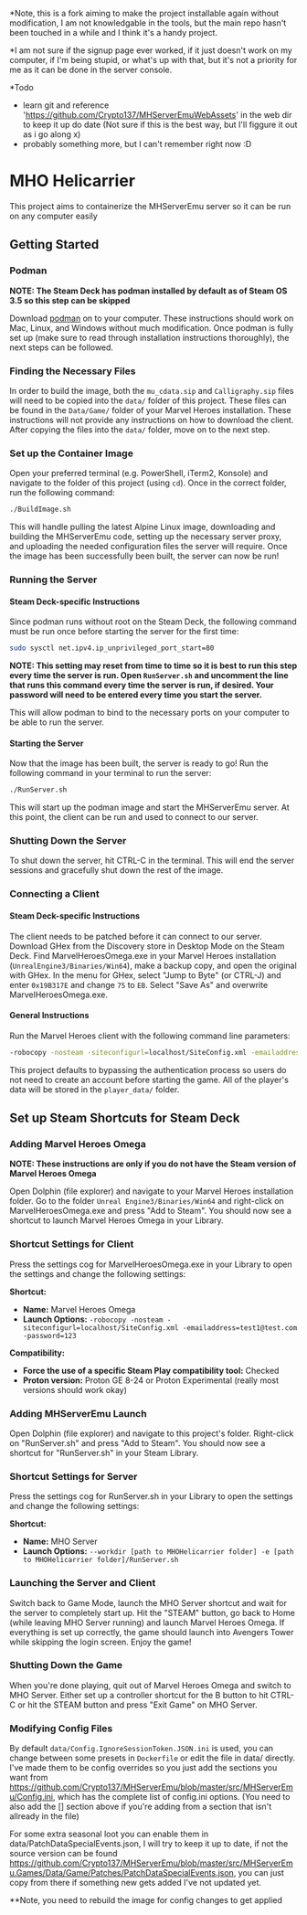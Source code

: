 *Note, this is a fork aiming to make the project installable again without modification, I am not knowledgable in  the tools, but the main repo hasn't been touched in a while and I think it's a handy project.

*I am not sure if the signup page ever worked, if it just doesn't work on my computer, if I'm being stupid, or what's up with that, but it's not a priority for me as it can be done in the server console.

*Todo 
- learn git and reference 'https://github.com/Crypto137/MHServerEmuWebAssets' in the web dir to keep it up do date (Not sure if this is the best way, but I'll figgure it out as i go along x)
- probably something more, but I can't remember right now :D

# MHO Helicarrier

This project aims to containerize the MHServerEmu server so it can be run on any computer easily

## Getting Started

### Podman

**NOTE: The Steam Deck has podman installed by default as of Steam OS 3.5 so this step can be skipped** 

Download [podman](https://podman.io) on to your computer. These instructions should work on Mac, Linux, and Windows without much modification. Once podman is
fully set up (make sure to read through installation instructions thoroughly), the next steps can be followed.

### Finding the Necessary Files

In order to build the image, both the `mu_cdata.sip` and `Calligraphy.sip` files will need to be copied into the `data/` folder of this project. These files can be found in
the `Data/Game/` folder of your Marvel Heroes installation. These instructions will not provide any instructions on how to download the client. After copying the files into the `data/`
folder, move on to the next step.

### Set up the Container Image

Open your preferred terminal (e.g. PowerShell, iTerm2, Konsole) and navigate to the folder of this project (using `cd`). Once in the correct folder, run the following command:

```bash
./BuildImage.sh
```

This will handle pulling the latest Alpine Linux image, downloading and building the MHServerEmu code, setting up the necessary server proxy, and uploading the needed
configuration files the server will require. Once the image has been successfully been built, the server can now be run!

### Running the Server

#### Steam Deck-specific Instructions

Since podman runs without root on the Steam Deck, the following command must be run once before starting the server for the first time:

```bash
sudo sysctl net.ipv4.ip_unprivileged_port_start=80
```

**NOTE: This setting may reset from time to time so it is best to run this step every time the server is run. Open `RunServer.sh` and uncomment the line that runs this command every
time the server is run, if desired. Your password will need to be entered every time you start the server.**

This will allow podman to bind to the necessary ports on your computer to be able to run the server.

#### Starting the Server

Now that the image has been built, the server is ready to go! Run the following command in your terminal to run the server:

```bash
./RunServer.sh
```

This will start up the podman image and start the MHServerEmu server. At this point, the client can be run and used to connect to our server.

### Shutting Down the Server

To shut down the server, hit CTRL-C in the terminal. This will end the server sessions and gracefully shut down the rest of the image.

### Connecting a Client

#### Steam Deck-specific Instructions

The client needs to be patched before it can connect to our server. Download GHex from the Discovery store in Desktop Mode on the Steam Deck. Find
MarvelHeroesOmega.exe in your Marvel Heroes installation (`UnrealEngine3/Binaries/Win64`), make a backup copy, and open the original with GHex. In the
menu for GHex, select "Jump to Byte" (or CTRL-J) and enter `0x19B317E` and change `75` to `EB`. Select "Save As" and overwrite MarvelHeroesOmega.exe.

#### General Instructions

Run the Marvel Heroes client with the following command line parameters:

```bash
-robocopy -nosteam -siteconfigurl=localhost/SiteConfig.xml -emailaddress=test@test.com -password=123
```

This project defaults to bypassing the authentication process so users do not need to create an account before starting the game. All of the player's
data will be stored in the `player_data/` folder.

## Set up Steam Shortcuts for Steam Deck

### Adding Marvel Heroes Omega

**NOTE: These instructions are only if you do not have the Steam version of Marvel Heroes Omega**

Open Dolphin (file explorer) and navigate to your Marvel Heroes installation folder. Go to the folder `Unreal Engine3/Binaries/Win64` and right-click on MarvelHeroesOmega.exe and press "Add to Steam".
You should now see a shortcut to launch Marvel Heroes Omega in your Library. 

### Shortcut Settings for Client

Press the settings cog for MarvelHeroesOmega.exe in your Library to open the settings and change the following settings:

**Shortcut:**</br>
* **Name:** Marvel Heroes Omega</br>
* **Launch Options:** `-robocopy -nosteam -siteconfigurl=localhost/SiteConfig.xml -emailaddress=test1@test.com -password=123`

**Compatibility:**</br>
* **Force the use of a specific Steam Play compatibility tool:** Checked
* **Proton version:** Proton GE 8-24 or Proton Experimental (really most versions should work okay)

### Adding MHServerEmu Launch

Open Dolphin (file explorer) and navigate to this project's folder. Right-click on "RunServer.sh" and press "Add to Steam". You should now see a shortcut for "RunServer.sh" in your Steam Library.

### Shortcut Settings for Server

Press the settings cog for RunServer.sh in your Library to open the settings and change the following settings:

**Shortcut:**</br>
* **Name:** MHO Server</br>
* **Launch Options:** `--workdir [path to MHOHelicarrier folder] -e [path to MHOHelicarrier folder]/RunServer.sh`

### Launching the Server and Client

Switch back to Game Mode, launch the MHO Server shortcut and wait for the server to completely start up. Hit the "STEAM" button, go back to Home (while leaving MHO Server running) and launch Marvel Heroes 
Omega. If everything is set up correctly, the game should launch into Avengers Tower while skipping the login screen. Enjoy the game!

### Shutting Down the Game

When you're done playing, quit out of Marvel Heroes Omega and switch to MHO Server. Either set up a controller shortcut for the B button to hit CTRL-C or hit the STEAM button and press "Exit Game" on MHO Server.

### Modifying Config Files

By default `data/Config.IgnoreSessionToken.JSON.ini` is used, you can change between some presets in `Dockerfile` or edit the file in data/ directly.
I've made them to be config overrides so you just add the sections you want from https://github.com/Crypto137/MHServerEmu/blob/master/src/MHServerEmu/Config.ini, which has the complete list of config.ini options. (You need to also add the [] section above if you're adding from a section that isn't allready in the file)

For some extra seasonal loot you can enable them in data/PatchDataSpecialEvents.json, I will try to keep it up to date, if not the source version can be found https://github.com/Crypto137/MHServerEmu/blob/master/src/MHServerEmu.Games/Data/Game/Patches/PatchDataSpecialEvents.json, you can just copy from there if something new gets added I've not updated yet.

**Note, you need to rebuild the image for config changes to get applied
